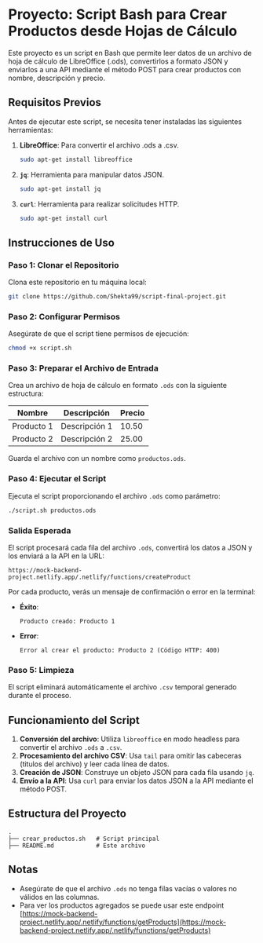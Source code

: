 # Proyecto: Script Bash para Crear Productos desde Hojas de Cálculo

Este proyecto es un script en Bash que permite leer datos de un archivo de hoja de cálculo de LibreOffice (.ods), convertirlos a formato JSON y enviarlos a una API mediante el método POST para crear productos con nombre, descripción y precio.

## Requisitos Previos

Antes de ejecutar este script, se necesita tener instaladas las siguientes herramientas:

1. **LibreOffice**: Para convertir el archivo .ods a .csv.
   ```bash
   sudo apt-get install libreoffice
   ```
2. **`jq`**: Herramienta para manipular datos JSON.
   ```bash
   sudo apt-get install jq
   ```
3. **`curl`**: Herramienta para realizar solicitudes HTTP.
   ```bash
   sudo apt-get install curl
   ```

## Instrucciones de Uso

### Paso 1: Clonar el Repositorio

Clona este repositorio en tu máquina local:

```bash
git clone https://github.com/Shekta99/script-final-project.git
```

### Paso 2: Configurar Permisos

Asegúrate de que el script tiene permisos de ejecución:

```bash
chmod +x script.sh
```

### Paso 3: Preparar el Archivo de Entrada

Crea un archivo de hoja de cálculo en formato `.ods` con la siguiente estructura:

| Nombre     | Descripción   | Precio |
| ---------- | ------------- | ------ |
| Producto 1 | Descripción 1 | 10.50  |
| Producto 2 | Descripción 2 | 25.00  |

Guarda el archivo con un nombre como `productos.ods`.

### Paso 4: Ejecutar el Script

Ejecuta el script proporcionando el archivo `.ods` como parámetro:

```bash
./script.sh productos.ods
```

### Salida Esperada

El script procesará cada fila del archivo `.ods`, convertirá los datos a JSON y los enviará a la API en la URL:

```
https://mock-backend-project.netlify.app/.netlify/functions/createProduct
```

Por cada producto, verás un mensaje de confirmación o error en la terminal:

- **Éxito**:
  ```
  Producto creado: Producto 1
  ```
- **Error**:
  ```
  Error al crear el producto: Producto 2 (Código HTTP: 400)
  ```

### Paso 5: Limpieza

El script eliminará automáticamente el archivo `.csv` temporal generado durante el proceso.

## Funcionamiento del Script

1. **Conversión del archivo**: Utiliza `libreoffice` en modo headless para convertir el archivo `.ods` a `.csv`.
2. **Procesamiento del archivo CSV**: Usa `tail` para omitir las cabeceras (titulos del archivo) y leer cada línea de datos.
3. **Creación de JSON**: Construye un objeto JSON para cada fila usando `jq`.
4. **Envío a la API**: Usa `curl` para enviar los datos JSON a la API mediante el método POST.

## Estructura del Proyecto

```
.
├── crear_productos.sh   # Script principal
├── README.md            # Este archivo
```

## Notas

- Asegúrate de que el archivo `.ods` no tenga filas vacías o valores no válidos en las columnas.
- Para ver los productos agregados se puede usar este endpoint [https://mock-backend-project.netlify.app/.netlify/functions/getProducts](https://mock-backend-project.netlify.app/.netlify/functions/getProducts)
